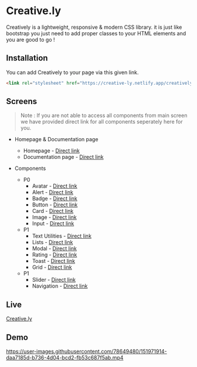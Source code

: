 # Creative.ly

Creatively is a lightweight, responsive & modern CSS library. it is just like bootstrap you just need to add proper classes to your HTML elements and you are good to go ! 

## Installation

You can add Creatively to your page via this given link.

```html
<link rel="stylesheet" href="https://creative-ly.netlify.app/creatively.css">
```

## Screens

> Note : If you are not able to access all components from main screen we have provided direct link for all components seperately here for you.


- Homepage & Documentation page
  - Homepage - [Direct link](https://creative-ly.netlify.app/)
  - Documentation page - [Direct link](https://creative-ly.netlify.app/documentation.html)

- Components
  - P0
    - Avatar - [Direct link](https://creative-ly.netlify.app/documentation.html#Avatar)
    - Alert - [Direct link](https://creative-ly.netlify.app/documentation.html#Alert)
    - Badge - [Direct link](https://creative-ly.netlify.app/documentation.html#Badge)
    - Button - [Direct link](https://creative-ly.netlify.app/documentation.html#Button)
    - Card - [Direct link](https://creative-ly.netlify.app/documentation.html#Card)
    - Image - [Direct link](https://creative-ly.netlify.app/documentation.html#Image)
    - Input - [Direct link](https://creative-ly.netlify.app/documentation.html#Input)
  - P1
    - Text Utilities - [Direct link](https://creative-ly.netlify.app/documentation.html#TextUtilities)
    - Lists - [Direct link](https://creative-ly.netlify.app/documentation.html#Lists)
    - Modal - [Direct link](https://creative-ly.netlify.app/documentation.html#Modal)
    - Rating - [Direct link](https://creative-ly.netlify.app/documentation.html#Rating)
    - Toast - [Direct link](https://creative-ly.netlify.app/documentation.html#Toast)
    - Grid - [Direct link](https://creative-ly.netlify.app/documentation.html#Grid)
  - P1
    - Slider - [Direct link](https://creative-ly.netlify.app/documentation.html#Slider)
    - Navigation - [Direct link](https://creative-ly.netlify.app/documentation.html#Navigation)

## Live
[Creative.ly](https://creative-ly.netlify.app/)

## Demo
https://user-images.githubusercontent.com/78649480/151971914-daa7185d-b736-4d04-bcd2-fb53c687f5ab.mp4


